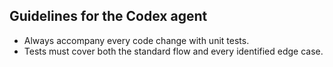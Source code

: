 ## Guidelines for the Codex agent

- Always accompany every code change with unit tests.
- Tests must cover both the standard flow and every identified edge case.
